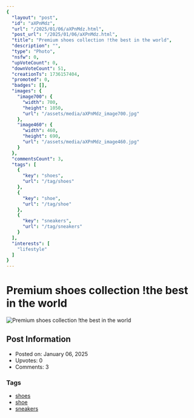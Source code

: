 ```yaml
---
{
  "layout": "post",
  "id": "aXPnMdz",
  "url": "/2025/01/06/aXPnMdz.html",
  "post_url": "/2025/01/06/aXPnMdz.html",
  "title": "Premium shoes collection !the best in the world",
  "description": "",
  "type": "Photo",
  "nsfw": 0,
  "upVoteCount": 0,
  "downVoteCount": 51,
  "creationTs": 1736157404,
  "promoted": 0,
  "badges": [],
  "images": {
    "image700": {
      "width": 700,
      "height": 1050,
      "url": "/assets/media/aXPnMdz_image700.jpg"
    },
    "image460": {
      "width": 460,
      "height": 690,
      "url": "/assets/media/aXPnMdz_image460.jpg"
    }
  },
  "commentsCount": 3,
  "tags": [
    {
      "key": "shoes",
      "url": "/tag/shoes"
    },
    {
      "key": "shoe",
      "url": "/tag/shoe"
    },
    {
      "key": "sneakers",
      "url": "/tag/sneakers"
    }
  ],
  "interests": [
    "lifestyle"
  ]
}
---
```


# Premium shoes collection !the best in the world

![Premium shoes collection !the best in the world](/assets/media/aXPnMdz_image700.jpg)

## Post Information

- Posted on: January 06, 2025
- Upvotes: 0
- Comments: 3

### Tags

- [shoes](/tag/shoes)
- [shoe](/tag/shoe)
- [sneakers](/tag/sneakers)
